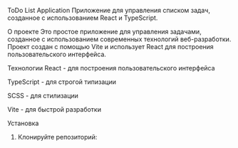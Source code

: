 ToDo List Application
Приложение для управления списком задач, созданное с использованием React и TypeScript.

О проекте
Это простое приложение для управления задачами, созданное с использованием современных технологий веб-разработки. Проект создан с помощью Vite и использует React для построения пользовательского интерфейса.

Технологии
React - для построения пользовательского интерфейса

TypeScript - для строгой типизации

SCSS - для стилизации

Vite - для быстрой разработки

Установка
1. Клонируйте репозиторий:


